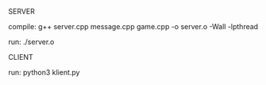 SERVER

compile: g++ server.cpp message.cpp game.cpp -o server.o -Wall -lpthread

run: ./server.o

CLIENT

run: python3 klient.py
